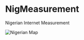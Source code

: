 # NigMeasurement
Nigerian Internet Measurement

![Nigerian Map](https://upload.wikimedia.org/wikipedia/commons/d/d2/Nigeria_political.png)



